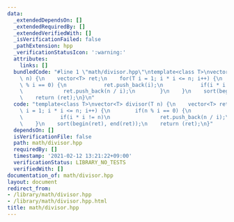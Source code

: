 ```yaml
---
data:
  _extendedDependsOn: []
  _extendedRequiredBy: []
  _extendedVerifiedWith: []
  _isVerificationFailed: false
  _pathExtension: hpp
  _verificationStatusIcon: ':warning:'
  attributes:
    links: []
  bundledCode: "#line 1 \"math/divisor.hpp\"\ntemplate<class T>\nvector<T> divisor(T\
    \ n) {\n    vector<T> ret;\n    for(T i = 1; i * i <= n; i++) {\n        if(n\
    \ % i == 0) {\n            ret.push_back(i);\n            if(i * i != n)\n   \
    \             ret.push_back(n / i);\n        }\n    }\n    sort(begin(ret), end(ret));\n\
    \    return (ret);\n}\n"
  code: "template<class T>\nvector<T> divisor(T n) {\n    vector<T> ret;\n    for(T\
    \ i = 1; i * i <= n; i++) {\n        if(n % i == 0) {\n            ret.push_back(i);\n\
    \            if(i * i != n)\n                ret.push_back(n / i);\n        }\n\
    \    }\n    sort(begin(ret), end(ret));\n    return (ret);\n}"
  dependsOn: []
  isVerificationFile: false
  path: math/divisor.hpp
  requiredBy: []
  timestamp: '2021-02-12 13:21:22+09:00'
  verificationStatus: LIBRARY_NO_TESTS
  verifiedWith: []
documentation_of: math/divisor.hpp
layout: document
redirect_from:
- /library/math/divisor.hpp
- /library/math/divisor.hpp.html
title: math/divisor.hpp
---
```

